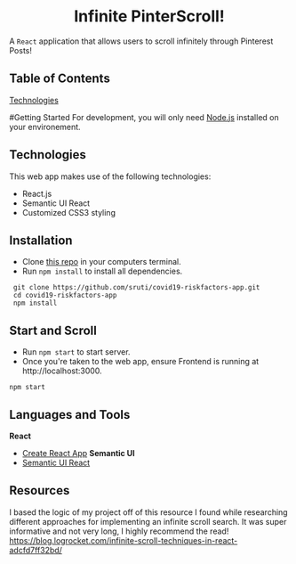 <h1 align="center">Infinite PinterScroll!</h1>

A `React` application that allows users to scroll infinitely through Pinterest Posts!

## Table of Contents
[Technologies](#technologies)

#Getting Started
For development, you will only need [Node.js](https://nodejs.org/en/) installed on your environement.

## Technologies
This web app makes use of the following technologies:

- React.js
- Semantic UI React
- Customized CSS3 styling

## Installation
- Clone [this repo](https://github.com/rlc900/infinite-pinterest.git) in your computers terminal.
- Run `npm install` to install all dependencies.

```
 git clone https://github.com/sruti/covid19-riskfactors-app.git
 cd covid19-riskfactors-app
 npm install
```

## Start and Scroll
- Run `npm start` to start server.
- Once you're taken to the web app, ensure Frontend is running at http://localhost:3000.
```
npm start
```

## Languages and Tools
**React**
- [Create React App](https://reactjs.org/docs/create-a-new-react-app.html)
**Semantic UI**
- [Semantic UI React](https://react.semantic-ui.com/)

## Resources
I based the logic of my project off of this resource I found while researching different approaches for implementing an infinite scroll search. It was super informative and not very long, I highly recommend the read!
https://blog.logrocket.com/infinite-scroll-techniques-in-react-adcfd7ff32bd/
